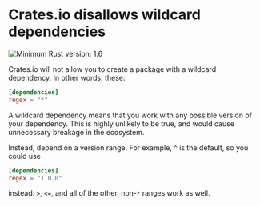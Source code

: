 # Crates.io disallows wildcard dependencies

![Minimum Rust version: 1.6](https://img.shields.io/badge/Minimum%20Rust%20Version-1.6-brightgreen.svg)

Crates.io will not allow you to create a package with a wildcard dependency. In other words, these:

```toml
[dependencies]
regex = "*"
```

A wildcard dependency means that you work with any possible version of your
dependency. This is highly unlikely to be true, and would cause unnecessary
breakage in the ecosystem.

Instead, depend on a version range. For example, `^` is the default, so
you could use

```toml
[dependencies]
regex = "1.0.0"
```

instead. `>`, `<=`, and all of the other, non-`*` ranges work as well.